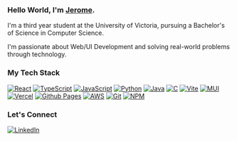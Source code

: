 ### Hello World, I'm [Jerome](https://jerome-taruc.vercel.app).

I'm a third year student at the University of Victoria, pursuing a Bachelor's of Science in Computer Science.

I'm passionate about Web/UI Development and solving real-world problems through technology.

### My Tech Stack
[![React](https://img.shields.io/badge/react-%23323330.svg?style=for-the-badge&logo=react&logoColor=white)](https://github.com/jerometaruc?tab=repositories)
[![TypeScript](https://img.shields.io/badge/typescript-%23323330.svg?style=for-the-badge&logo=typescript&logoColor=white)](https://github.com/jerometaruc?tab=repositories)
[![JavaScript](https://img.shields.io/badge/javascript-%23323330.svg?style=for-the-badge&logo=javascript&logoColor=white)](https://github.com/jerometaruc?tab=repositories)
[![Python](https://img.shields.io/badge/python-%23323330?style=for-the-badge&logo=python&logoColor=white)](https://github.com/jerometaruc?tab=repositories)
[![Java](https://img.shields.io/badge/java-%23323330.svg?style=for-the-badge&logo=openjdk&logoColor=white)](https://github.com/jerometaruc?tab=repositories)
[![C](https://img.shields.io/badge/c-%23323330.svg?style=for-the-badge&logo=c&logoColor=white)](https://github.com/jerometaruc?tab=repositories)
[![Vite](https://img.shields.io/badge/vite-%23323330.svg?style=for-the-badge&logo=vite&logoColor=white)](https://github.com/jerometaruc?tab=repositories)
[![MUI](https://img.shields.io/badge/MUI-%23323330.svg?style=for-the-badge&logo=mui&logoColor=white)](https://github.com/jerometaruc?tab=repositories)
[![Vercel](https://img.shields.io/badge/vercel-%23323330.svg?style=for-the-badge&logo=vercel&logoColor=white)](https://github.com/jerometaruc?tab=repositories)
[![Github Pages](https://img.shields.io/badge/github%20pages-%23323330?style=for-the-badge&logo=github&logoColor=white)](https://github.com/jerometaruc?tab=repositories)
[![AWS](https://img.shields.io/badge/AWS-%23323330.svg?style=for-the-badge&logo=amazon-aws&logoColor=white)](https://github.com/jerometaruc?tab=repositories)
[![Git](https://img.shields.io/badge/git-%23323330.svg?style=for-the-badge&logo=git&logoColor=white)](https://github.com/jerometaruc?tab=repositories)
[![NPM](https://img.shields.io/badge/NPM-%23323330.svg?style=for-the-badge&logo=npm&logoColor=white)](https://github.com/jerometaruc?tab=repositories)

### Let's Connect
[![LinkedIn](https://img.shields.io/badge/linkedin-%230077B5.svg?style=for-the-badge&logo=linkedin&logoColor=white)](https://www.linkedin.com/in/jerometaruc)
